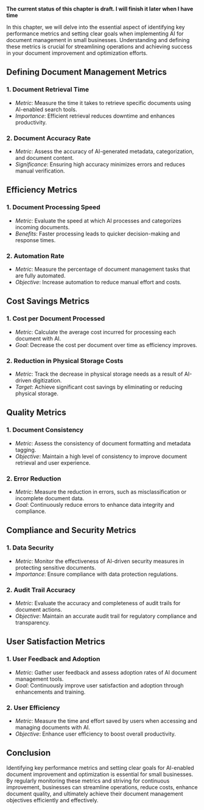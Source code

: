 **The current status of this chapter is draft. I will finish it later when I have time**

In this chapter, we will delve into the essential aspect of identifying key performance metrics and setting clear goals when implementing AI for document management in small businesses. Understanding and defining these metrics is crucial for streamlining operations and achieving success in your document improvement and optimization efforts.

**Defining Document Management Metrics**
----------------------------------------

### 1. **Document Retrieval Time**

* *Metric*: Measure the time it takes to retrieve specific documents using AI-enabled search tools.
* *Importance*: Efficient retrieval reduces downtime and enhances productivity.

### 2. **Document Accuracy Rate**

* *Metric*: Assess the accuracy of AI-generated metadata, categorization, and document content.
* *Significance*: Ensuring high accuracy minimizes errors and reduces manual verification.

**Efficiency Metrics**
----------------------

### 1. **Document Processing Speed**

* *Metric*: Evaluate the speed at which AI processes and categorizes incoming documents.
* *Benefits*: Faster processing leads to quicker decision-making and response times.

### 2. **Automation Rate**

* *Metric*: Measure the percentage of document management tasks that are fully automated.
* *Objective*: Increase automation to reduce manual effort and costs.

**Cost Savings Metrics**
------------------------

### 1. **Cost per Document Processed**

* *Metric*: Calculate the average cost incurred for processing each document with AI.
* *Goal*: Decrease the cost per document over time as efficiency improves.

### 2. **Reduction in Physical Storage Costs**

* *Metric*: Track the decrease in physical storage needs as a result of AI-driven digitization.
* *Target*: Achieve significant cost savings by eliminating or reducing physical storage.

**Quality Metrics**
-------------------

### 1. **Document Consistency**

* *Metric*: Assess the consistency of document formatting and metadata tagging.
* *Objective*: Maintain a high level of consistency to improve document retrieval and user experience.

### 2. **Error Reduction**

* *Metric*: Measure the reduction in errors, such as misclassification or incomplete document data.
* *Goal*: Continuously reduce errors to enhance data integrity and compliance.

**Compliance and Security Metrics**
-----------------------------------

### 1. **Data Security**

* *Metric*: Monitor the effectiveness of AI-driven security measures in protecting sensitive documents.
* *Importance*: Ensure compliance with data protection regulations.

### 2. **Audit Trail Accuracy**

* *Metric*: Evaluate the accuracy and completeness of audit trails for document actions.
* *Objective*: Maintain an accurate audit trail for regulatory compliance and transparency.

**User Satisfaction Metrics**
-----------------------------

### 1. **User Feedback and Adoption**

* *Metric*: Gather user feedback and assess adoption rates of AI document management tools.
* *Goal*: Continuously improve user satisfaction and adoption through enhancements and training.

### 2. **User Efficiency**

* *Metric*: Measure the time and effort saved by users when accessing and managing documents with AI.
* *Objective*: Enhance user efficiency to boost overall productivity.

**Conclusion**
--------------

Identifying key performance metrics and setting clear goals for AI-enabled document improvement and optimization is essential for small businesses. By regularly monitoring these metrics and striving for continuous improvement, businesses can streamline operations, reduce costs, enhance document quality, and ultimately achieve their document management objectives efficiently and effectively.
